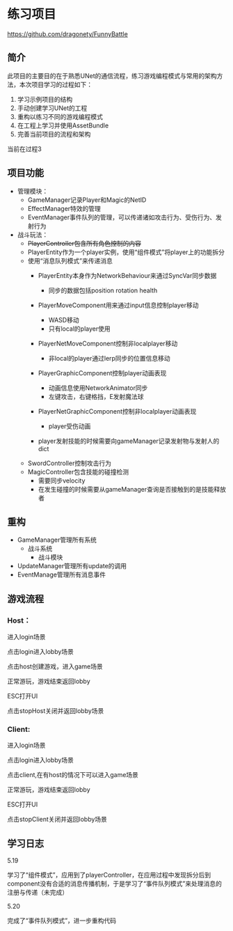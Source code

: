 # 练习项目

https://github.com/dragonety/FunnyBattle

## 简介

此项目的主要目的在于熟悉UNet的通信流程，练习游戏编程模式与常用的架构方法，本次项目学习的过程如下：

1. 学习示例项目的结构
2. 手动创建学习UNet的工程
3. 重构以练习不同的游戏编程模式
4. 在工程上学习并使用AssetBundle
5. 完善当前项目的流程和架构

当前在过程3

## 项目功能

- 管理模块：
  - GameManager记录Player和Magic的NetID
  - EffectManager特效的管理
  - EventManager事件队列的管理，可以传递诸如攻击行为、受伤行为、发射行为
- 战斗玩法：
  - ~~PlayerController包含所有角色控制的内容~~
  - PlayerEntity作为一个player实例，使用“组件模式”将player上的功能拆分
  - 使用“消息队列模式”来传递消息
    - PlayerEntity本身作为NetworkBehaviour来通过SyncVar同步数据
      - 同步的数据包括position rotation health
    - PlayerMoveComponent用来通过input信息控制player移动
      - WASD移动
      - 只有local的player使用
    - PlayerNetMoveComponent控制非localplayer移动
      - 非local的player通过lerp同步的位置信息移动
    - PlayerGraphicComponent控制player动画表现
    
      - 动画信息使用NetworkAnimator同步
      - 左键攻击，右键格挡，E发射魔法球
    - PlayerNetGraphicComponent控制非localplayer动画表现
    
      - player受伤动画
    - player发射技能的时候需要向gameManager记录发射物与发射人的dict
  - SwordController控制攻击行为
  - MagicController包含技能的碰撞检测
    - 需要同步velocity
    - 在发生碰撞的时候需要从gameManager查询是否接触到的是技能释放者

## 重构

- GameManager管理所有系统
  - 战斗系统
    - 战斗模块
- UpdateManager管理所有update的调用
- EventManage管理所有消息事件

## 游戏流程

### Host：

进入login场景

点击login进入lobby场景

点击host创建游戏，进入game场景

正常游玩，游戏结束返回lobby

ESC打开UI

点击stopHost关闭并返回lobby场景

### Client:

进入login场景

点击login进入lobby场景

点击client,在有host的情况下可以进入game场景

正常游玩，游戏结束返回lobby

ESC打开UI

点击stopClient关闭并返回lobby场景

## 学习日志

5.19

学习了“组件模式”，应用到了playerController，在应用过程中发现拆分后到component没有合适的消息传播机制，于是学习了“事件队列模式”来处理消息的注册与传递（未完成）

5.20

完成了“事件队列模式”，进一步重构代码